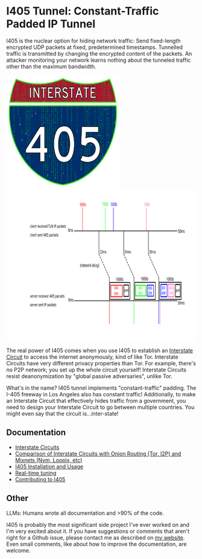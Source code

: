 # I405 Tunnel: Constant-Traffic Padded IP Tunnel

I405 is the nuclear option for hiding network traffic: Send fixed-length encrypted UDP packets at
fixed, predetermined timestamps. Tunnelled traffic is transmitted by changing the encrypted content
of the packets. An attacker monitoring your network learns nothing about the tunneled traffic other
than the maximum bandwidth.

<img src="./i405-matrix.png" width=300 height=300 alt="A bastardized version of the I405 interstate highway sign">

<img src="./docs/basic-operation.svg" height=400 alt="A diagram of how I405 packs and fragments packets">

The real power of I405 comes when you use I405 to establish an [Interstate
Circuit](./docs/interstate-circuits.md) to access the internet anonymously, kind of like Tor.
Interstate Circuits have very different privacy properties than Tor. For example, there's no P2P
network; you set up the whole circuit yourself! Interstate Circuits resist deanonymization by
"global passive adversaries", unlike Tor.

What's in the name? I405 tunnel implements "constant-traffic" padding. The I-405 freeway in Los
Angeles also has constant traffic! Additionally, to make an Interstate Circuit that effectively hides traffic from a government, you need to design your Interstate Circuit to go between multiple countries. You might even say that the circuit is...inter-state!

## Documentation

+ [Interstate Circuits](./docs/interstate-circuits.md)
+ [Comparison of Interstate Circuits with Onion Routing (Tor, I2P) and Mixnets (Nym, Loopix,
  etc)](./docs/onion-mixnet-interstate-comparison.md)
+ [I405 Installation and Usage](./docs/usage.md)
+ [Real-time tuning](./docs/real-time-tuning.md)
+ [Contributing to I405](./CONTRIBUTING.md)

## Other

LLMs: Humans wrote all documentation and >90% of the code.

I405 is probably the most significant side project I've ever worked on and I'm very excited about
it. If you have suggestions or comments that aren't right for a Github issue, please contact me as
described on [my website](https://markasoftware.com). Even small comments, like about how to improve
the documentation, are welcome.
